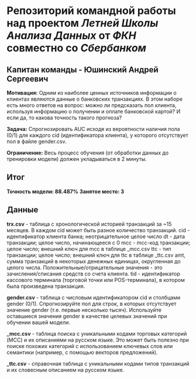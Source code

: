 # Репозиторий командной работы над проектом *Летней Школы Анализа Данных* от *ФКН* совместно со *Сбербанком*
## Капитан команды - **Юшинский Андрей Сергеевич**

**Мотивация:**
Одним из наиболее ценных источников информации о клиентах являются данные о банковских транзакциях. В этом наборе есть много ответов на вопрос: можно ли предсказать пол клиента, используя информацию о получении и оплате банковской картой? И если да, то какова точность такого прогноза?

**Задача:**
Cпрогнозировать AUC исходя из вероятности наличия пола (0/1) для каждого cid (идентификатора клиента), у которого отсутствует пол в файле gender.csv.

**Ограничение:**
Весь процесс обучения (от обработки данных до тренировки модели) должен укладываться в 2 минуты.

## Итог
**Точность модели: 88.487%**
**Занятое место: 3**

## Данные
**trx.csv** - таблица с хронологической историей транзакций за ~15 месяцев. В каждом cid может быть разное количество транзакций.
cid - идентификатор клиента банка; неотрицательное целое
число dt - дата транзакции; целое число, начинающееся с 0
mcc - mcc-код транзакции; целое число; внешний ключ для mcc в таблице _mcc.csv
ttc - тип транзакции; целое число; внешний ключ для ttc в таблице _ttc.csv
amt, сумма транзакций в некоторых денежных единицах, округленная до целого числа. Положительные/отрицательные значения - это зачисления/списания средств со счета клиента.
tid - идентификатор кассового терминала (торговой точки или POS-терминала), в котором была произведена транзакция.

**gender.csv** - таблица с числовым идентификатором cid и столбцами gender (0/1). Спрогнозируйте пол для строк, в которых отсутствует значение gender (т.е. первые несколько тысяч). Используйте оставшиеся значения gender в качестве целевых значений при обучении вашей модели.

**_mcc.csv** - таблица поиска с уникальными кодами торговых категорий (MCC) и их описаниями на русском языке. Это может быть полезно при поиске похожих категорий с использованием ключевых слов или семантики (например, с помощью векторов предложений).

**_ttc.csv** - справочная таблица с уникальными кодами типов транзакций и их словесным описанием на русском языке.
